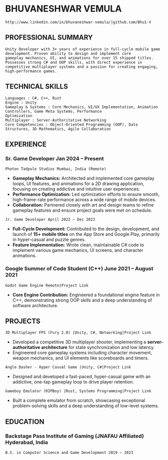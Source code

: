 # BHUVANESHWAR VEMULA

```
http://www.linkedin.com/in/bhuvaneshwar-vemula/|github.com/Bhu1-V
```
## PROFESSIONAL SUMMARY

```
Unity Developer with 3+ years of experience in full-cycle mobile game development. Proven ability to design and implement core
gameplay mechanics, UI, and animations for over 15 shipped titles. Possesses strong C# and OOP skills, with direct experience in
competitive multiplayer systems and a passion for creating engaging, high-performance games.
```
## TECHNICAL SKILLS

```
Languages : C#, C++, Rust
Engine : Unity
Gameplay & Systems : Core Mechanics, UI/UX Implementation, Animation Controllers, Game Meta Systems, Performance
Optimization
Multiplayer : Server-Authoritative Networking
Core Competencies : Object-Oriented Programming (OOP), Data Structures, 3D Mathematics, Agile Collaboration
```
## EXPERIENCE

### Sr. Game Developer Jan 2024 – Present

```
Photon Tadpole Studios Mumbai, India (Remote)
```
- **Gameplay Mechanics:** Architected and implemented core gameplay loops, UI features, and animations for a 2D drawing
    application, focusing on creating addictive and intuitive user experiences.
- **Performance Optimization:** Led optimization efforts to ensure smooth, high-frame-rate performance across a wide range of
    mobile devices.
- **Collaboration:** Partnered closely with art and design teams to refine gameplay features and ensure project goals were met on
    schedule.

```
Jr. Game Developer April 2022 – Dec 2023
```
- **Full-Cycle Development:** Contributed to the design, development, and launch of **15+ mobile titles** on the App Store and
    Google Play, primarily in hyper-casual and puzzle genres.
- **Feature Implementation:** Wrote clean, maintainable C# code to implement various game mechanics, UI screens, and
    character animations.

### Google Summer of Code Student (C++) June 2021 – August 2021

```
Godot Game Engine Remote|Project Link
```
- **Core Engine Contribution:** Engineered a foundational engine feature in C++, demonstrating strong OOP skills and a deep
    understanding of software architecture.

## PROJECTS

```
3D Multiplayer FPS (Fury 2.0) |Unity, C#, Networking|Project Link
```
- Developed a competitive 3D multiplayer shooter, implementing a **server-authoritative architecture** for state
    synchronization and low latency.
- Engineered core gameplay systems including character movement, weapon mechanics, and UI elements like scoreboards and
    timers.

```
Angle Dasher - Hyper Casual Game |Unity, C#|Project Link
```
- Designed and developed a fast-paced, hyper-casual game with an addictive, one-tap gameplay loop to drive player retention.

```
Gameboy Emulator (RIPBoy) |Rust, Systems Programming|Project Link
```
- Built a complete emulator from scratch, showcasing exceptional problem-solving skills and a deep understanding of low-level
    systems.

## EDUCATION

### Backstage Pass Institute of Gaming (JNAFAU Affiliated) Hyderabad, India

```
B.S. in Computer Science and Game Development 2019 – 2023
```

